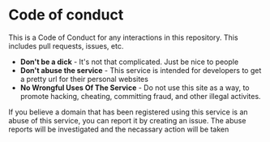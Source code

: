 # Code of conduct
This is a Code of Conduct for any interactions in this repository. This includes pull requests, issues, etc.

* **Don't be a dick** - It's not that complicated. Just be nice to people
* **Don't abuse the service** - This service is intended for developers to get a pretty url for their personal websites
* **No Wrongful Uses Of The Service** - Do not use this site as a way, to promote hacking, cheating, committing fraud, and other illegal activites.

If you believe a domain that has been registered using this service is an abuse of this service, you can report it by creating an issue.
The abuse reports will be investigated and the necassary action will be taken

